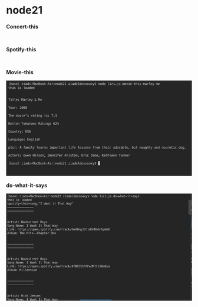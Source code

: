 # node21

**Concert-this**

<p align="center">
  <img  scr="img/concert-this.png">
</p>

**Spotify-this**

<p align="center">
  <img  scr="img/spotify-this">
</p>

**Movie-this**

<p align="center">
  <img  src="img/movie-this.png">
</p>

**do-what-it-says**

<p align="center">
  <img  src="img/do-what-it-says.png">
</p>